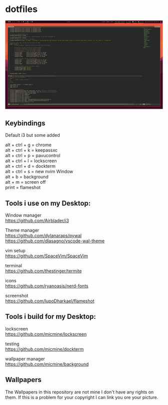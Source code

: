 # dotfiles

![DEMO](demo.png)

## Keybindings
Default i3 but some added

alt + ctrl + g = chrome <br/>
alt + ctrl + k = keepassxc <br/>
alt + ctrl + p = pavucontrol <br/>
alt + ctrl + l = lockscreen <br/>
alt + ctrl + d = dockterm <br/>
alt + ctrl + s = new nvim Window <br/>
alt + b = background <br/>
alt + m = screen off <br/>
print = flameshot <br/>

## Tools i use on my Desktop:
Window manager <br/>
https://github.com/Airblader/i3 <br/>

Theme manager <br/>
https://github.com/dylanaraps/pywal <br/> 
https://github.com/dlasagno/vscode-wal-theme<br/>

vim setup <br/>
https://github.com/SpaceVim/SpaceVim <br/>

terminal <br/>
https://github.com/thestinger/termite <br/>

icons <br/>
https://github.com/ryanoasis/nerd-fonts <br/>

screenshot <br/>
https://github.com/lupoDharkael/flameshot <br/>

## Tools i build for my Desktop:
lockscreen <br/>
https://github.com/micmine/lockscreen <br/>

testing <br/>
https://github.com/micmine/dockterm <br/>

wallpaper manager <br/>
https://github.com/micmine/background <br/>

## Wallpapers
The Wallpapers in this repository are not mine I don't have any rights on them.
If this is a problem for your copyright I can link you ore your picture.
